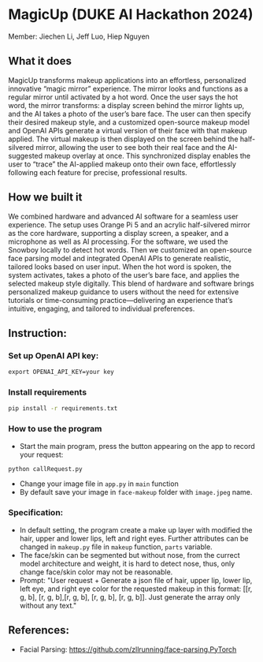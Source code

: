 # MagicUp (DUKE AI Hackathon 2024)

Member: Jiechen Li, Jeff Luo, Hiep Nguyen

## What it does
MagicUp transforms makeup applications into an effortless, personalized innovative “magic mirror” experience. The mirror looks and functions as a regular mirror until activated by a hot word. Once the user says the hot word, the mirror transforms: a display screen behind the mirror lights up, and the AI takes a photo of the user’s bare face. The user can then specify their desired makeup style, and a customized open-source makeup model and OpenAI APIs generate a virtual version of their face with that makeup applied.
The virtual makeup is then displayed on the screen behind the half-silvered mirror, allowing the user to see both their real face and the AI-suggested makeup overlay at once. This synchronized display enables the user to “trace” the AI-applied makeup onto their own face, effortlessly following each feature for precise, professional results.

## How we built it
We combined hardware and advanced AI software for a seamless user experience. The setup uses Orange Pi 5 and an acrylic half-silvered mirror as the core hardware, supporting a display screen, a speaker, and a microphone as well as AI processing. For the software, we used the Snowboy locally to detect hot words. Then we customized an open-source face parsing model and integrated OpenAI APIs to generate realistic, tailored looks based on user input. When the hot word is spoken, the system activates, takes a photo of the user’s bare face, and applies the selected makeup style digitally. This blend of hardware and software brings personalized makeup guidance to users without the need for extensive tutorials or time-consuming practice—delivering an experience that’s intuitive, engaging, and tailored to individual preferences.

## Instruction:

### Set up OpenAI API key:
```cmd
export OPENAI_API_KEY=your key
```

### Install requirements
```cmd
pip install -r requirements.txt
```

### How to use the program
- Start the main program, press the button appearing on the app to record your request:
```cmd
python callRequest.py
```
- Change your image file in `app.py` in `main` function
- By default save your image in `face-makeup` folder with `image.jpeg` name.

### Specification:
- In default setting, the program create a make up layer with modified the hair, upper and lower lips, left and right eyes. Further attributes can be changed in `makeup.py` file in `makeup` function, `parts` variable.
- The face/skin can be segmented but without nose, from the currect model architecture and weight, it is hard to detect nose, thus, only change face/skin color may not be reasonable. 
- Prompt: "User request +  Generate a json file of hair, upper lip, lower lip, left eye, and right eye color for the requested makeup in this format: [[r, g, b], [r, g, b],[r, g, b], [r, g, b], [r, g, b]]. Just generate the array only without any text." 


## References:
- Facial Parsing: https://github.com/zllrunning/face-parsing.PyTorch

